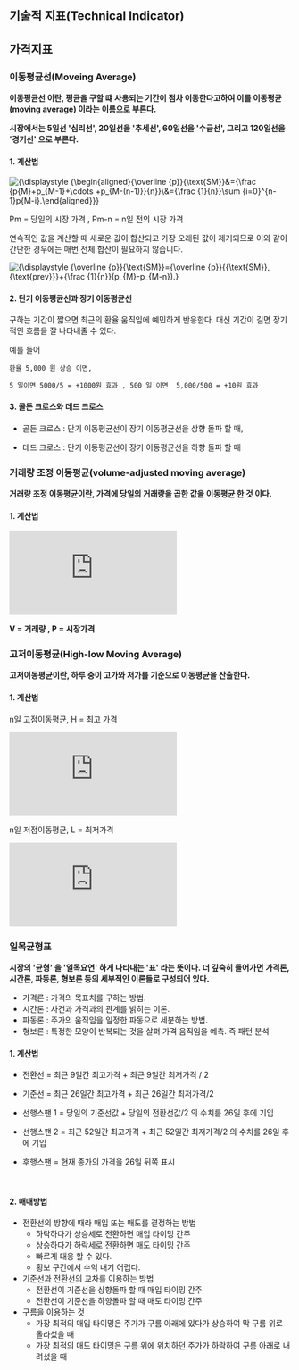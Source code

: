 ## 기술적 지표(Technical Indicator)





## 가격지표



### 이동평균선(Moveing Average)

__이동평균선 이란, 평균을 구할 떄 사용되는 기간이 점차 이동한다고하여 이를 이동평균(moving average) 이라는 이름으로 부른다.__

__시장에서는 5일선 '심리선', 20일선을 '추세선', 60일선을 '수급선', 그리고 120일선을 '경기선' 으로 부른다.__



#### 1. 계산법



![{\displaystyle {\begin{aligned}{\overline {p}}_{\text{SM}}&={\frac {p_{M}+p_{M-1}+\cdots +p_{M-(n-1)}}{n}}\\&={\frac {1}{n}}\sum _{i=0}^{n-1}p_{M-i}.\end{aligned}}}](https://wikimedia.org/api/rest_v1/media/math/render/svg/61f0e3ed443130803f5e4f57924fed0f8d6a8f37)

Pm = 당일의 시장 가격  , Pm-n = n일 전의 시장 가격

연속적인 값을 계산할 때 새로운 값이 합산되고 가장 오래된 값이 제거되므로 이와 같이 간단한 경우에는 매번 전체 합산이 필요하지 않습니다.

![{\displaystyle {\overline {p}}_{\text{SM}}={\overline {p}}_{{\text{SM}},{\text{prev}}}+{\frac {1}{n}}(p_{M}-p_{M-n}).}](https://wikimedia.org/api/rest_v1/media/math/render/svg/73ee5b23cebd1c156f9e30ec52b0ed41b428895d)



#### 2. 단기 이동평균선과 장기 이동평균선

구하는 기간이 짧으면 최근의 환율 움직임에 예민하게 반응한다. 대신 기간이 길면 장기적인 흐름을 잘 나타내줄 수 있다.



예를 들어

``` 
환율 5,000 원 상승 이면,

5 일이면 5000/5 = +1000원 효과 , 500 일 이면  5,000/500 = +10원 효과
```



#### 3. 골든 크로스와 데드 크로스 

* 골든 크로스 : 단기 이동평균선이 장기 이동평균선을 상향 돌파 할 때,

* 데드 크로스 : 단기 이동평균선이 장기 이동평균선을 하향 돌파 할 때



### 거래량 조정 이동평균(volume-adjusted moving average)

__거래량 조정 이동평균이란, 가격에 당일의 거래량을 곱한 값을 이동평균 한 것 이다.__



#### 1. 계산법

![This is the rendered form of the equation. You can not edit this directly. Right click will give you the option to save the image, and in most browsers you can drag the image onto your desktop or another program.](https://latex.codecogs.com/gif.latex?%5Csum_%7Bi%3D0%7D%5E%7Bn-1%7D%5Cfrac%7BV_%7Bi%7DP_%7Bi%7D%7D%7BV_%7Bi%7D%7D)



__V = 거래량 , P = 시장가격__





### 고저이동평균(High-low Moving Average)

__고저이동평균이란, 하루 중이 고가와 저가를 기준으로 이동평균을 산출한다.__



#### 1. 계산법

n일 고점이동평균, H = 최고 가격

![This is the rendered form of the equation. You can not edit this directly. Right click will give you the option to save the image, and in most browsers you can drag the image onto your desktop or another program.](https://latex.codecogs.com/gif.latex?MAHigh%20%3D%20%5Cfrac%7B1%7D%7Bn%7D%5Csum_%7Bi%3D0%7D%5E%7Bn-1%7DH_%7Bi%7D)



n일 저점이동평균, L = 최저가격

![This is the rendered form of the equation. You can not edit this directly. Right click will give you the option to save the image, and in most browsers you can drag the image onto your desktop or another program.](https://latex.codecogs.com/gif.latex?MALow%20%3D%20%5Cfrac%7B1%7D%7Bn%7D%5Csum_%7Bi%3D0%7D%5E%7Bn-1%7DL_%7Bi%7D)



### 일목균형표

__시장의 '균형' 을 '일목요연' 하게 나타내는 '표' 라는 뜻이다.  더 깊숙히 들어가면 가격론, 시간론, 파동론, 형보론 등의 세부적인 이론들로 구성되어 있다.__

* 가격론 : 가격의 목표치를 구하는 방법.
* 시간론 : 사건과 가격과의 관계를 밝히는 이론.
* 파동론 : 주가의 움직임을 일정한 파동으로 세분하는 방법.
* 형보론 : 특정한 모양이 반복되는 것을 살펴 가격 움직임을 예측. 즉 패턴 분석



#### 1. 계산법

* 전환선 = 최근 9일간 최고가격 + 최근 9일간 최저가격 / 2

* 기준선 = 최근 26일간 최고가격 + 최근 26일간 최저가격/2

* 선행스팬 1 = 당일의 기준선값 + 당일의 전환선값/2 의 수치를 26일 후에 기입
* 선행스팬 2 = 최근 52일간 최고가격 + 최근 52일간 최저가격/2 의 수치를 26일 후에 기입
* 후행스팬 = 현재 종가의 가격을 26일 뒤쪽 표시

﻿

#### 2. 매매방법

* 전환선의 방향에 때라 매입 또는 매도를 결정하는 방법
  * 하락하다가 상승세로 전환하면 매입 타이밍 간주
  * 상승하다가 하락세로 전환하면 매도 타이밍 간주
  * 빠르게 대응 할 수 있다.
  * 횡보 구간에서 수익 내기 어렵다.
* 기준선과 전환선의 교차를 이용하는 방법
  * 전환선이 기준선을 상향돌파 할 때 매입 타이밍 간주
  * 전환선이 기준선을 하향돌파 할 때 매도 타이밍 간주
* 구름을 이용하는 것
  * 가장 최적의 매입 타이밍은 주가가 구름 아래에 있다가 상승하여 막 구름 위로 올라섰을 때
  * 가장 최적의 매도 타이밍은 구름 위에 위치하던 주가가 하락하여 구름 아래로 내려섰을 때

﻿

